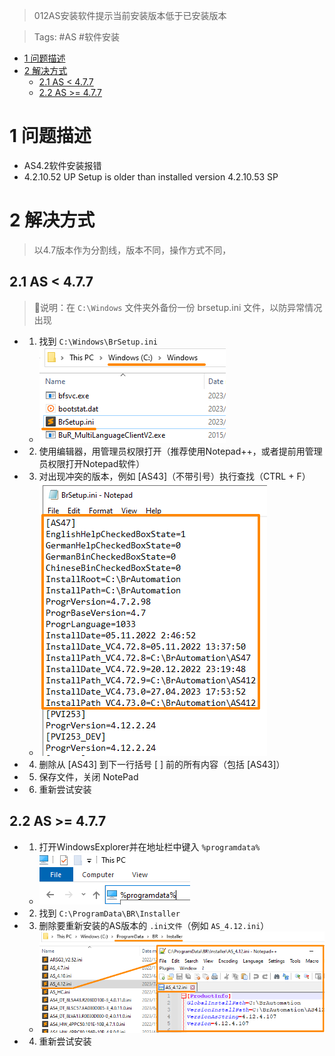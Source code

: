 > 012AS安装软件提示当前安装版本低于已安装版本

> Tags: #AS #软件安装

- [1 问题描述](#1%20%E9%97%AE%E9%A2%98%E6%8F%8F%E8%BF%B0)
- [2 解决方式](#2%20%E8%A7%A3%E5%86%B3%E6%96%B9%E5%BC%8F)
	- [2.1 AS < 4.7.7](#2.1%20AS%20%3C%204.7.7)
	- [2.2 AS >= 4.7.7](#2.2%20AS%20%3E=%204.7.7)

# 1 问题描述

- AS4.2软件安装报错
- 4.2.10.52 UP Setup is older than installed version 4.2.10.53 SP

# 2 解决方式

> 以4.7版本作为分割线，版本不同，操作方式不同，

## 2.1 AS < 4.7.7

> 🔴说明：在 `C:\Windows` 文件夹外备份一份 brsetup.ini 文件，以防异常情况出现
- 1) 找到 `C:\Windows\BrSetup.ini`
    - ![](FILES/012AS安装软件提示当前安装版本低于已安装版本/image-20231226125059807.png)
- 2) 使用编辑器，用管理员权限打开（推荐使用Notepad++，或者提前用管理员权限打开Notepad软件）
- 3) 对出现冲突的版本，例如 [AS43]（不带引号）执行查找（CTRL + F）
    - ![](FILES/012AS安装软件提示当前安装版本低于已安装版本/image-20231226125316785.png)
- 4) 删除从 [AS43] 到下一行括号 [ ] 前的所有内容（包括 [AS43]）
- 5) 保存文件，关闭 NotePad
- 6) 重新尝试安装

## 2.2 AS >= 4.7.7

- 1) 打开WindowsExplorer并在地址栏中键入 `%programdata%`
    - ![](FILES/012AS安装软件提示当前安装版本低于已安装版本/image-20231226123921694.png)
- 2) 找到 `C:\ProgramData\BR\Installer`
- 3) 删除要重新安装的AS版本的 `.ini文件`（例如 `AS_4.12.ini`）
    - ![](FILES/012AS安装软件提示当前安装版本低于已安装版本/image-20231226124152470.png)
- 4) 重新尝试安装
